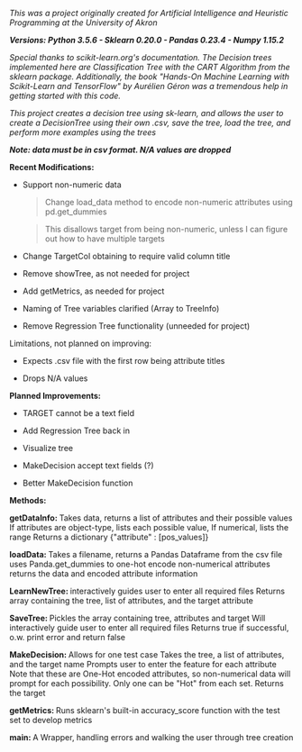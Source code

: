 <i>This was a project originally created for Artificial Intelligence and Heuristic Programming at the University of Akron

<b>Versions: Python 3.5.6 - Sklearn 0.20.0 - Pandas 0.23.4 - Numpy 1.15.2</b>

Special thanks to scikit-learn.org's documentation. The Decision trees implemented here are Classification Tree with the CART Algorithm from the sklearn package.
Additionally, the book "Hands-On Machine Learning with Scikit-Learn and TensorFlow" by Aurélien Géron was a tremendous help in getting started with this code.

This project creates a decision tree using sk-learn, and allows the user to create a DecisionTree using their own .csv, save the tree, load the tree, and perform more examples using the trees
</i>

<b><i>Note: data must be in csv format. N/A values are dropped</i></b>


<b>Recent Modifications:</b>

- Support non-numeric data

  > Change load_data method to encode non-numeric attributes using pd.get_dummies

  > This disallows target from being non-numeric, unless I can figure out how to have multiple targets

- Change TargetCol obtaining to require valid column title

- Remove showTree, as not needed for project

- Add getMetrics, as needed for project

- Naming of Tree variables clarified (Array to TreeInfo)

- Remove Regression Tree functionality (unneeded for project)


Limitations, not planned on improving:

- Expects .csv file with the first row being attribute titles

- Drops N/A values


<b> Planned Improvements: </b>

- TARGET cannot be a text field

- Add Regression Tree back in

- Visualize tree

- MakeDecision accept text fields (?)

- Better MakeDecision function


<b>Methods:</b>

<b>getDataInfo: </b>
            Takes data, returns a list of attributes and their possible values
            If attributes are object-type, lists each possible value,
            If numerical, lists the range
            Returns a dictionary {"attribute" : [pos_values]}
            
<b>loadData: </b>
            Takes a filename, returns a Pandas Dataframe from the csv file
            uses Panda.get_dummies to one-hot encode non-numerical attributes
            returns the data and encoded attribute information

<b>LearnNewTree: </b>
            interactively guides user to enter all required files
            Returns array containing the tree, list of attributes, and the target attribute

<b>SaveTree: </b>
            Pickles the array containing tree, attributes and target
           Will interactively guide user to enter all required files
           Returns true if successful, o.w. print error and return false

<b>MakeDecision: </b>
            Allows for one test case
           Takes the tree, a list of attributes, and the target name
           Prompts user to enter the feature for each attribute
           Note that these are One-Hot encoded attributes, 
           so non-numerical data will prompt for each possibility. 
           Only one can be "Hot" from each set.
           Returns the target

<b>getMetrics: </b>
            Runs sklearn's built-in accuracy_score function with the test set
            to develop metrics


<b>main: </b>
            A Wrapper, handling errors and walking the user through tree creation
